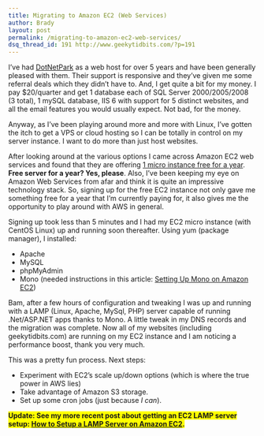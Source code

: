 ```yaml
---
title: Migrating to Amazon EC2 (Web Services)
author: Brady
layout: post
permalink: /migrating-to-amazon-ec2-web-services/
dsq_thread_id: 191 http://www.geekytidbits.com/?p=191
---
```

I&#8217;ve had [DotNetPark][1] as a web host for over 5 years and have been generally pleased with them. Their support is responsive and they&#8217;ve given me some referral deals which they didn&#8217;t have to. And, I get quite a bit for my money. I pay $20/quarter and get 1 database each of SQL Server 2000/2005/2008 (3 total), 1 mySQL database, IIS 6 with support for 5 distinct websites, and all the email features you would usually expect. Not bad, for the money.

Anyway, as I&#8217;ve been playing around more and more with Linux, I&#8217;ve gotten the itch to get a VPS or cloud hosting so I can be totally in control on my server instance. I want to do more than just host websites.

After looking around at the various options I came across Amazon EC2 web services and found that they are offering [1 micro instance free for a year][2]. **Free server for a year? Yes, please**. Also, I&#8217;ve been keeping my eye on Amazon Web Services from afar and think it is quite an impressive technology stack. So, signing up for the free EC2 instance not only gave me something free for a year that I&#8217;m currently paying for, it also gives me the opportunity to play around with AWS in general.

Signing up took less than 5 minutes and I had my EC2 micro instance (with CentOS Linux) up and running soon thereafter. Using yum (package manager), I installed:

  * Apache
  * MySQL
  * phpMyAdmin
  * Mono (needed instructions in this article: [Setting Up Mono on Amazon EC2][3])

Bam, after a few hours of configuration and tweaking I was up and running with a LAMP (Linux, Apache, MySql, PHP) server capable of running .Net/ASP.NET apps thanks to Mono. A little tweak in my DNS records and the migration was complete. Now all of my websites (including geekytidbits.com) are running on my EC2 instance and I am noticing a performance boost, thank you very much.

This was a pretty fun process. Next steps:

  * Experiment with EC2&#8217;s scale up/down options (which is where the true power in AWS lies)
  * Take advantage of Amazon S3 storage.
  * Set up some cron jobs (just because *I can*).

<div id="_mcePaste" style="position: absolute; left: -10000px; top: 198px; width: 1px; height: 1px; overflow: hidden;">
  http://groovbird.blogspot.com/2011/03/setting-up-mono-on-amazon-ec2.html
</div>

<span style="background-color: yellow;"><strong>Update: See my more recent post about getting an EC2 LAMP server setup: <a title="How to Setup a LAMP Server on Amazon EC2" href="/setup-lamp-server-amazon-ec2/"> How to Setup a LAMP Server on Amazon EC2</a>.</strong></span>

 [1]: http://www.dotnetpark.com/
 [2]: http://aws.amazon.com/free/
 [3]: http://groovbird.blogspot.com/2011/03/setting-up-mono-on-amazon-ec2.html
